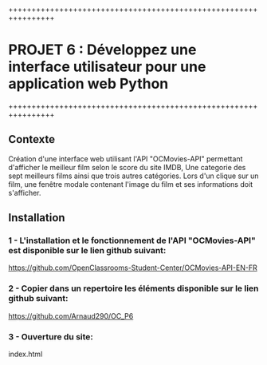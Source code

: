 ++++++++++++++++++++++++++++++++++++++++++++++++++++++++++++++++

# PROJET 6 : Développez une interface utilisateur pour une application web Python

++++++++++++++++++++++++++++++++++++++++++++++++++++++++++++++++

## Contexte

Création d'une interface web utilisant l'API "OCMovies-API" permettant d'afficher le meilleur film selon le score du site IMDB, 
Une categorie des sept meilleurs films ainsi que trois autres catégories.
Lors d'un clique sur un film, une fenêtre modale contenant l'image du film et ses informations doit s'afficher.  


## Installation


### 1 - L'installation et le fonctionnement de l'API "OCMovies-API" est disponible sur le lien github suivant:
    

   https://github.com/OpenClassrooms-Student-Center/OCMovies-API-EN-FR


### 2 - Copier dans un repertoire les éléments disponible sur le lien github suivant:


   https://github.com/Arnaud290/OC_P6


### 3 - Ouverture du site:

   index.html
